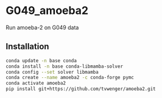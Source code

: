 # G049_amoeba2
Run amoeba-2 on G049 data

## Installation
```bash
conda update -n base conda
conda install -n base conda-libmamba-solver
conda config --set solver libmamba
conda create --name amoeba2 -c conda-forge pymc
conda activate amoeba2
pip install git+https://github.com/tvwenger/amoeba2.git
```
